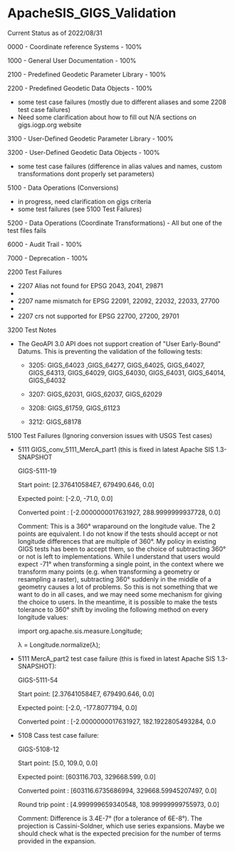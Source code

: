 # ApacheSIS_GIGS_Validation

Current Status as of 2022/08/31

0000 - Coordinate reference Systems - 100% 

1000 - General User Documentation - 100%

2100 - Predefined Geodetic Parameter Library - 100%

2200 - Predefined Geodetic Data Objects - 100%
- some test case failures (mostly due to different aliases and some 2208 test case failures) 
- Need some clarification about how to fill out N/A sections on gigs.iogp.org website

3100 - User-Defined Geodetic Parameter Library - 100%

3200 - User-Defined Geodetic Data Objects - 100%
 - some test case failures (difference in alias values and names, custom transformations dont properly set parameters)

5100 - Data Operations (Conversions) 
- in progress, need clarification on gigs criteria
- some test failures (see 5100 Test Failures)

5200 - Data Operations (Coordinate Transformations) - All but one of the test files fails

6000 - Audit Trail - 100%

7000 - Deprecation - 100%



2200 Test Failures

  - 2207 Alias not found for EPSG 2043, 2041, 29871
  - 
  - 2207 name mismatch for EPSG 22091, 22092, 22032, 22033, 27700
  - 
  - 2207 crs not supported for EPSG 22700, 27200, 29701

3200 Test Notes

  - The GeoAPI 3.0 API does not support creation of "User Early-Bound" Datums. This is preventing the validation of the following tests:
  
    - 3205: GIGS_64023 ,GIGS_64277, GIGS_64025, GIGS_64027, GIGS_64313, GIGS_64029, GIGS_64030, GIGS_64031, GIGS_64014, GIGS_64032

    - 3207: GIGS_62031, GIGS_62037, GIGS_62029
    
    - 3208: GIGS_61759, GIGS_61123

    - 3212: GIGS_68178
    
5100 Test Failures (Ignoring conversion issues with USGS Test cases)

  - 5111 GIGS_conv_5111_MercA_part1 (this is fixed in latest Apache SIS 1.3-SNAPSHOT
  
    GIGS-5111-19
    
    Start point: [2.376410584E7, 679490.646, 0.0]
    
    Expected point: [-2.0, -71.0, 0.0]
    
    Converted point : [-2.0000000017631927, 288.9999999937728, 0.0]
    
    Comment: This is a 360° wraparound on the longitude value. The 2 points are equivalent. I do not know if the tests should accept or not longitude differences that are multiple of 360°. My policy in existing GIGS tests has been to accept them, so the choice of subtracting 360° or not is left to implementations. While I understand that users would expect -71° when transforming a single point, in the context where we transform many points (e.g. when transforming a geometry or resampling a raster), subtracting 360° suddenly in the middle of a geometry causes a lot of problems. So this is not something that we want to do in all cases, and we may need some mechanism for giving the choice to users. In the meantime, it is possible to make the tests tolerance to 360° shift by involing the following method on every longitude values:
    
     import org.apache.sis.measure.Longitude;
     
     λ = Longitude.normalize(λ);

  - 5111 MercA_part2 test case failure (this is fixed in latest Apache SIS 1.3-SNAPSHOT):
  
    GIGS-5111-54
    
    Start point: [2.376410584E7, 679490.646, 0.0]
    
    Expected point: [-2.0, -177.8077194, 0.0]
    
    Converted point : [-2.0000000017631927, 182.1922805493284, 0.0

  - 5108 Cass test case failure:
  
    GIGS-5108-12
    
    Start point: [5.0, 109.0, 0.0]
    
    Expected point: [603116.703, 329668.599, 0.0]
    
    Converted point : [603116.6735686994, 329668.59945207497, 0.0]
    
    Round trip point : [4.999999659340548, 108.99999999755973, 0.0]
    
    Comment: Difference is 3.4E-7° (for a tolerance of 6E-8°). The projection is Cassini-Soldner, which use series expansions. Maybe we should check what is the expected precision for the number of terms provided in the expansion.
    
      


    
